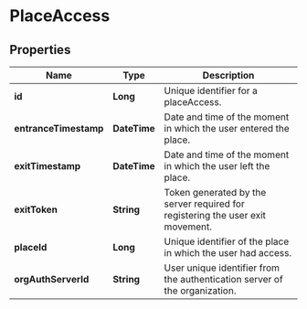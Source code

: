 # PlaceAccess
## Properties

Name | Type | Description
------------ | ------------- | -------------
**id** | **Long** | Unique identifier for a placeAccess.
**entranceTimestamp** | **DateTime** | Date and time of the moment in which the user entered the place.
**exitTimestamp** | **DateTime** | Date and time of the moment in which the user left the place.
**exitToken** | **String** | Token generated by the server required for registering the user exit movement.
**placeId** | **Long** | Unique identifier of the place in which the user had access.
**orgAuthServerId** | **String** | User unique identifier from the authentication server of the organization.



